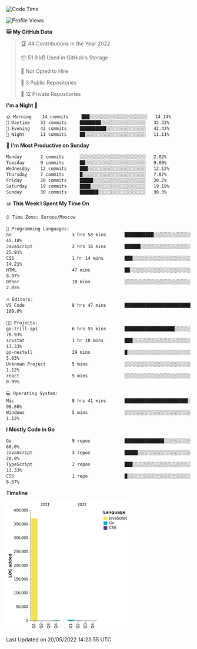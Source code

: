 <!--START_SECTION:waka-->
![Code Time](http://img.shields.io/badge/Code%20Time-311%20hrs%2058%20mins-blue)

![Profile Views](http://img.shields.io/badge/Profile%20Views-0-blue)

**🐱 My GitHub Data** 

> 🏆 44 Contributions in the Year 2022
 > 
> 📦 51.9 kB Used in GitHub's Storage 
 > 
> 🚫 Not Opted to Hire
 > 
> 📜 3 Public Repositories 
 > 
> 🔑 12 Private Repositories  
 > 
**I'm a Night 🦉** 

```text
🌞 Morning    14 commits     ███░░░░░░░░░░░░░░░░░░░░░░   14.14% 
🌆 Daytime    32 commits     ████████░░░░░░░░░░░░░░░░░   32.32% 
🌃 Evening    42 commits     ██████████░░░░░░░░░░░░░░░   42.42% 
🌙 Night      11 commits     ██░░░░░░░░░░░░░░░░░░░░░░░   11.11%

```
📅 **I'm Most Productive on Sunday** 

```text
Monday       2 commits      ░░░░░░░░░░░░░░░░░░░░░░░░░   2.02% 
Tuesday      9 commits      ██░░░░░░░░░░░░░░░░░░░░░░░   9.09% 
Wednesday    12 commits     ███░░░░░░░░░░░░░░░░░░░░░░   12.12% 
Thursday     7 commits      █░░░░░░░░░░░░░░░░░░░░░░░░   7.07% 
Friday       20 commits     █████░░░░░░░░░░░░░░░░░░░░   20.2% 
Saturday     19 commits     ████░░░░░░░░░░░░░░░░░░░░░   19.19% 
Sunday       30 commits     ███████░░░░░░░░░░░░░░░░░░   30.3%

```


📊 **This Week I Spent My Time On** 

```text
⌚︎ Time Zone: Europe/Moscow

💬 Programming Languages: 
Go                       3 hrs 58 mins       ███████████░░░░░░░░░░░░░░   45.18% 
JavaScript               2 hrs 16 mins       ██████░░░░░░░░░░░░░░░░░░░   25.91% 
CSS                      1 hr 14 mins        ███░░░░░░░░░░░░░░░░░░░░░░   14.21% 
HTML                     47 mins             ██░░░░░░░░░░░░░░░░░░░░░░░   8.97% 
Other                    10 mins             ░░░░░░░░░░░░░░░░░░░░░░░░░   2.05%

🔥 Editors: 
VS Code                  8 hrs 47 mins       █████████████████████████   100.0%

🐱‍💻 Projects: 
go-trill-api             6 hrs 55 mins       ███████████████████░░░░░░   78.93% 
srvstat                  1 hr 10 mins        ███░░░░░░░░░░░░░░░░░░░░░░   13.33% 
go-nestell               29 mins             █░░░░░░░░░░░░░░░░░░░░░░░░   5.63% 
Unknown Project          5 mins              ░░░░░░░░░░░░░░░░░░░░░░░░░   1.12% 
react                    5 mins              ░░░░░░░░░░░░░░░░░░░░░░░░░   0.99%

💻 Operating System: 
Mac                      8 hrs 41 mins       ████████████████████████░   98.88% 
Windows                  5 mins              ░░░░░░░░░░░░░░░░░░░░░░░░░   1.12%

```

**I Mostly Code in Go** 

```text
Go                       9 repos             ███████████████░░░░░░░░░░   60.0% 
JavaScript               3 repos             █████░░░░░░░░░░░░░░░░░░░░   20.0% 
TypeScript               2 repos             ███░░░░░░░░░░░░░░░░░░░░░░   13.33% 
CSS                      1 repo              █░░░░░░░░░░░░░░░░░░░░░░░░   6.67%

```


**Timeline**

![Chart not found](https://raw.githubusercontent.com/jeezft/jeezft/main/charts/bar_graph.png) 


 Last Updated on 20/05/2022 14:23:55 UTC
<!--END_SECTION:waka-->
